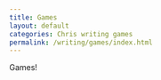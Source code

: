```yaml
---
title: Games
layout: default
categories: Chris writing games
permalink: /writing/games/index.html
---
```


Games!
